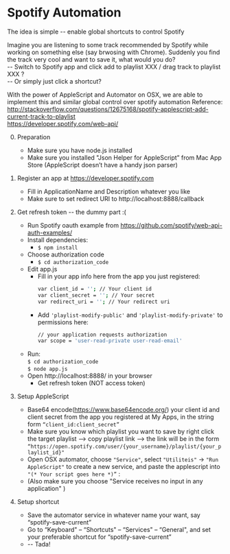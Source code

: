  # Spotify Automation
The idea is simple -- enable global shortcuts to control Spotify
      
Imagine you are listening to some track recommended by Spotify while working on something else (say brwosing with Chrome). Suddenly you find the track very cool and want to save it, what would you do?     
-- Switch to Spotify app and click add to playlist XXX / drag track to playlist XXX ?     
-- Or simply just click a shortcut?    

With the power of AppleScript and Automator on OSX, we are able to implement this and similar global control over spotify automation 
Reference:    
http://stackoverflow.com/questions/12675168/spotify-applescript-add-current-track-to-playlist     
https://developer.spotify.com/web-api/  


0. Preparation
    * Make sure you have node.js installed
    *  Make sure you installed "Json Helper for AppleScript” from Mac App Store (AppleScript doesn’t have a handy json parser)
1. Register an app at https://developer.spotify.com
    * Fill in ApplicationName and Description whatever you like
    * Make sure to set redirect URI to http://localhost:8888/callback
2. Get refresh token -- the dummy part :(
    * Run Spotify oauth example from https://github.com/spotify/web-api-auth-examples/
    * Install dependencies:          
        * `$ npm install`
    * Choose authorization code
        * `$ cd authorization_code`
    * Edit app.js
        * Fill in your app info here from the app you just registered:
            ``` sh 
            var client_id = ''; // Your client id 
            var client_secret = ''; // Your secret 
            var redirect_uri = ''; // Your redirect uri 
            ```
        * Add `'playlist-modify-public'` and `'playlist-modify-private'` to permissions here:
            ```sh
            // your application requests authorization
            var scope = 'user-read-private user-read-email'
            ```
    * Run:                  
        `$ cd authorization_code `       
        `$ node app.js` 
    * Open http://localhost:8888/ in your browser
        * Get refresh token (NOT access token)
3. Setup AppleScript
    * Base64 encode(https://www.base64encode.org/) your client id and client secret from the app you registered at My Apps, in the string form `“client_id:client_secret”` 
    * Make sure you know which playlist you want to save by right click the target playlist –> copy playlist link –> the link will be in the form `“https://open.spotify.com/user/{your_username}/playlist/{your_playlist_id}"`
    * Open OSX automator, choose `"Service"`, select `"Utiliteis"` -> `"Run AppleScript"` to create a new service, and paste the applescript into `"(* Your script goes here *)”` :
    * (Also make sure you choose "Service receives no input in any application" )

4. Setup shortcut
    * Save the automator service in whatever name your want, say “spotify-save-current”
    * Go to “Keyboard" – “Shortcuts" – “Services" – “General", and set your preferable shortcut for “spotify-save-current”
    * -- Tada!

